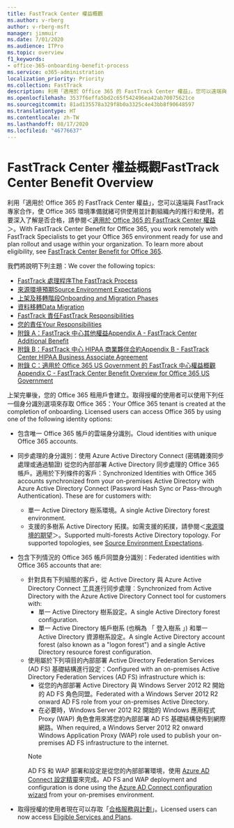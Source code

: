 ```yaml
---
title: FastTrack Center 權益概觀
ms.author: v-rberg
author: v-rberg-msft
manager: jimmuir
ms.date: 7/01/2020
ms.audience: ITPro
ms.topic: overview
f1_keywords:
- office-365-onboarding-benefit-process
ms.service: o365-administration
localization_priority: Priority
ms.collection: FastTrack
description: 利用「適用於 Office 365 的 FastTrack Center 權益」，您可以遠端與 FastTrack 專家合作，使 Office 365 環境準備就緒可供使用並計劃組織內的推行和使用。若要深入了解是否合格，請參閱＜適用於 Office 365 的 FastTrack Center 權益＞。
ms.openlocfilehash: 3537f6effa5bd2c65f542496ea42ab70075621ce
ms.sourcegitcommit: 81ad135578a329f8b0a3325c4e43bb8f90648597
ms.translationtype: HT
ms.contentlocale: zh-TW
ms.lasthandoff: 08/17/2020
ms.locfileid: "46776637"
---
```

# <a name="fasttrack-center-benefit-overview"></a><span data-ttu-id="ec11a-104">FastTrack Center 權益概觀</span><span class="sxs-lookup"><span data-stu-id="ec11a-104">FastTrack Center Benefit Overview</span></span>

<span data-ttu-id="ec11a-p102">利用「適用於 Office 365 的 FastTrack Center 權益」，您可以遠端與 FastTrack 專家合作，使 Office 365 環境準備就緒可供使用並計劃組織內的推行和使用。若要深入了解是否合格，請參閱＜[適用於 Office 365 的 FastTrack Center 權益](O365-fasttrack-benefit-for-office-365.md)＞。</span><span class="sxs-lookup"><span data-stu-id="ec11a-p102">With FastTrack Center Benefit for Office 365, you work remotely with FastTrack Specialists to get your Office 365 environment ready for use and plan rollout and usage within your organization. To learn more about eligibility, see [FastTrack Center Benefit for Office 365](O365-fasttrack-benefit-for-office-365.md).</span></span>
  
<span data-ttu-id="ec11a-107">我們將說明下列主題：</span><span class="sxs-lookup"><span data-stu-id="ec11a-107">We cover the following topics:</span></span>
- [<span data-ttu-id="ec11a-108">FastTrack 處理程序</span><span class="sxs-lookup"><span data-stu-id="ec11a-108">The FastTrack Process</span></span>](O365-fasttrack-process.md) 
- [<span data-ttu-id="ec11a-109">來源環境預期</span><span class="sxs-lookup"><span data-stu-id="ec11a-109">Source Environment Expectations</span></span>](O365-source-environment-expectations.md)
- [<span data-ttu-id="ec11a-110">上架及移轉階段</span><span class="sxs-lookup"><span data-stu-id="ec11a-110">Onboarding and Migration Phases</span></span>](O365-onboarding-and-migration.md)
- [<span data-ttu-id="ec11a-111">資料移轉</span><span class="sxs-lookup"><span data-stu-id="ec11a-111">Data Migration</span></span>](O365-data-migration.md)
- [<span data-ttu-id="ec11a-112">FastTrack 責任</span><span class="sxs-lookup"><span data-stu-id="ec11a-112">FastTrack Responsibilities</span></span>](O365-fasttrack-responsibilities.md)
- [<span data-ttu-id="ec11a-113">您的責任</span><span class="sxs-lookup"><span data-stu-id="ec11a-113">Your Responsibilities</span></span>](O365-your-responsibilities.md) 
- [<span data-ttu-id="ec11a-114">附錄 A：FastTrack 中心其他權益</span><span class="sxs-lookup"><span data-stu-id="ec11a-114">Appendix A - FastTrack Center Additional Benefit</span></span>](O365-fasttrack-additional-benefits.md)
- [<span data-ttu-id="ec11a-115">附錄 B：FastTrack 中心 HIPAA 商業夥伴合約</span><span class="sxs-lookup"><span data-stu-id="ec11a-115">Appendix B - FastTrack Center HIPAA Business Associate Agreement</span></span>](O365-hipaa-business-associate-agreement.md)
- [<span data-ttu-id="ec11a-116">附錄 C：適用於 Office 365 US Government 的 FastTrack 中心權益概觀</span><span class="sxs-lookup"><span data-stu-id="ec11a-116">Appendix C - FastTrack Center Benefit Overview for Office 365 US Government</span></span>](US-Gov-appendix-overview.md)
    
<span data-ttu-id="ec11a-p103">上架完畢後，您的 Office 365 租用戶會建立。取得授權的使用者可以使用下列任一個身分識別選項來存取 Office 365：</span><span class="sxs-lookup"><span data-stu-id="ec11a-p103">Your Office 365 tenant is created at the completion of onboarding. Licensed users can access Office 365 by using one of the following identity options:</span></span>
- <span data-ttu-id="ec11a-119">包含唯一 Office 365 帳戶的雲端身分識別。</span><span class="sxs-lookup"><span data-stu-id="ec11a-119">Cloud identities with unique Office 365 accounts.</span></span>
- <span data-ttu-id="ec11a-p104">同步處理的身分識別：使用 Azure Active Directory Connect (密碼雜湊同步處理或通過驗證) 從您的內部部署 Active Directory 同步處理的 Office 365 帳戶。適用於下列條件的客戶：</span><span class="sxs-lookup"><span data-stu-id="ec11a-p104">Synchronized Identities with Office 365 accounts synchronized from your on-premises Active Directory with Azure Active Directory Connect (Password Hash Sync or Pass-through Authentication). These are for customers with:</span></span>
  - <span data-ttu-id="ec11a-122">單一 Active Directory 樹系環境。</span><span class="sxs-lookup"><span data-stu-id="ec11a-122">A single Active Directory forest environment.</span></span>
  - <span data-ttu-id="ec11a-p105">支援的多樹系 Active Directory 拓撲。如需支援的拓撲，請參閱＜[來源環境的期望](O365-source-environment-expectations.md)＞。</span><span class="sxs-lookup"><span data-stu-id="ec11a-p105">Supported multi-forests Active Directory topology. For supported topologies, see [Source Environment Expectations](O365-source-environment-expectations.md).</span></span>
- <span data-ttu-id="ec11a-125">包含下列情況的 Office 365 帳戶同盟身分識別：</span><span class="sxs-lookup"><span data-stu-id="ec11a-125">Federated identities with Office 365 accounts that are:</span></span>
  - <span data-ttu-id="ec11a-126">針對具有下列組態的客戶，從 Active Directory 與 Azure Active Directory Connect 工具進行同步處理︰</span><span class="sxs-lookup"><span data-stu-id="ec11a-126">Synchronized from Active Directory with the Azure Active Directory Connect tool for customers with:</span></span>
      - <span data-ttu-id="ec11a-127">單一 Active Directory 樹系設定。</span><span class="sxs-lookup"><span data-stu-id="ec11a-127">A single Active Directory forest configuration.</span></span>
      - <span data-ttu-id="ec11a-128">單一 Active Directory 帳戶樹系 (也稱為 「 登入樹系 」) 和單一 Active Directory 資源樹系設定。</span><span class="sxs-lookup"><span data-stu-id="ec11a-128">A single Active Directory account forest (also known as a "logon forest") and a single Active Directory resource forest configuration.</span></span>
  - <span data-ttu-id="ec11a-129">使用屬於下列項目的內部部署 Active Directory Federation Services (AD FS) 基礎結構進行設定：</span><span class="sxs-lookup"><span data-stu-id="ec11a-129">Configured with an on-premises Active Directory Federation Services (AD FS) infrastructure which is:</span></span>
      - <span data-ttu-id="ec11a-130">從您的內部部署 Active Directory 與 Windows Server 2012 R2 開始的 AD FS 角色同盟。</span><span class="sxs-lookup"><span data-stu-id="ec11a-130">Federated with a Windows Server 2012 R2 onward AD FS role from your on-premises Active Directory.</span></span>
      - <span data-ttu-id="ec11a-131">在必要時，Windows Server 2012 R2 開始的 Windows 應用程式 Proxy (WAP) 角色會用來將您的內部部署 AD FS 基礎結構發佈到網際網路。</span><span class="sxs-lookup"><span data-stu-id="ec11a-131">When required, a Windows Server 2012 R2 onward Windows Application Proxy (WAP) role used to publish your on-premises AD FS infrastructure to the internet.</span></span>
    > [!NOTE]
    > <span data-ttu-id="ec11a-132">AD FS 和 WAP 部署和設定是從您的內部部署環境，使用 [Azure AD Connect 設定精靈](https://go.microsoft.com/fwlink/?linkid=844794)來完成。</span><span class="sxs-lookup"><span data-stu-id="ec11a-132">AD FS and WAP deployment and configuration is done using the [Azure AD Connect configuration wizard](https://go.microsoft.com/fwlink/?linkid=844794) from your on-premises environment.</span></span> 
  
- <span data-ttu-id="ec11a-133">取得授權的使用者現在可以存取「[合格服務與計劃](M365-eligible-services-and-plans.md)」。</span><span class="sxs-lookup"><span data-stu-id="ec11a-133">Licensed users can now access [Eligible Services and Plans](M365-eligible-services-and-plans.md).</span></span>

